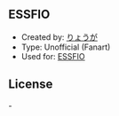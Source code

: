 ## ESSFIO
- Created by: [りょうが](https://www.pixiv.net/member.php?id=4206827)
- Type: Unofficial (Fanart)
- Used for: [ESSFIO](https://facebook.com/essfio)

## License
\-
